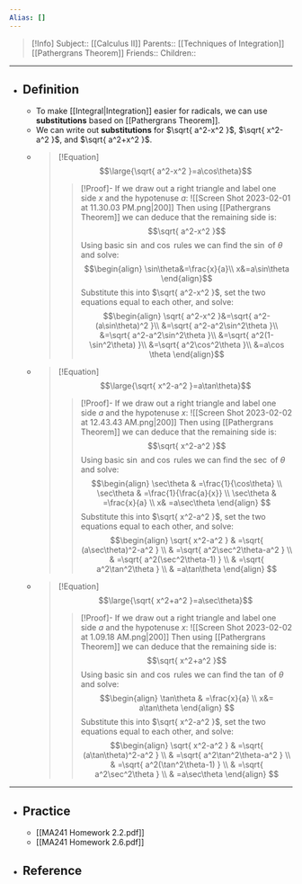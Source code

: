```yaml
---
Alias: []
---
```

> [!Info]
> Subject:: [[Calculus II]]
> Parents:: [[Techniques of Integration]] [[Pathergrans Theorem]]
> Friends:: 
> Children:: 
---
- ## Definition
	- To make [[Integral|Integration]] easier for radicals, we can use **substitutions** based on [[Pathergrans Theorem]].
	- We can write out **substitutions** for $\sqrt{ a^2-x^2 }$, $\sqrt{ x^2-a^2 }$, and $\sqrt{ a^2+x^2 }$.
	- > [!Equation]
	   > $$\large{\sqrt{ a^2-x^2 }=a\cos\theta}$$
	   > > [!Proof]-
	   > > If we draw out a right triangle and label one side $x$ and the hypotenuse $a$:
	   > > ![[Screen Shot 2023-02-01 at 11.30.03 PM.png|200]]
	   > > Then using [[Pathergrans Theorem]] we can deduce that the remaining side is:
	   > > $$\sqrt{ a^2-x^2 }$$
	   > > Using basic $\sin$ and $\cos$ rules we can find the $\sin$ of $\theta$ and solve:
	   > > $$\begin{align}
	   > \sin\theta&=\frac{x}{a}\\
	   > x&=a\sin\theta
	   > \end{align}$$
	   > > Substitute this into $\sqrt{ a^2-x^2 }$, set the two equations equal to each other, and solve:
	   > > $$\begin{align}
	   > \sqrt{ a^2-x^2 }&=\sqrt{ a^2-(a\sin\theta)^2 }\\
	   > &=\sqrt{ a^2-a^2\sin^2\theta }\\
	   > &=\sqrt{ a^2-a^2\sin^2\theta }\\
	   > &=\sqrt{ a^2(1-\sin^2\theta) }\\
	   > &=\sqrt{ a^2\cos^2\theta }\\
	   > &=a\cos \theta
	   > \end{align}$$
	- > [!Equation]
	  > $$\large{\sqrt{ x^2-a^2 }=a\tan\theta}$$
	  > > [!Proof]-
	  > > If we draw out a right triangle and label one side $a$ and the hypotenuse $x$:
	  > > ![[Screen Shot 2023-02-02 at 12.43.43 AM.png|200]]
	  > > Then using [[Pathergrans Theorem]] we can deduce that the remaining side is:
	  > > $$\sqrt{ x^2-a^2 }$$
	  > > Using basic $\sin$ and $\cos$ rules we can find the $\sec$ of $\theta$ and solve:
	  > > $$\begin{align}
	 \sec\theta & =\frac{1}{\cos\theta} \\
	 \sec\theta & =\frac{1}{\frac{a}{x}} \\
	\sec\theta & =\frac{x}{a} \\
	 x& =a\sec\theta
	\end{align}
	  > > $$
	  > > Substitute this into $\sqrt{ x^2-a^2 }$, set the two equations equal to each other, and solve:
	  > > $$\begin{align}
	\sqrt{ x^2-a^2 } & =\sqrt{ (a\sec\theta)^2-a^2 } \\
	 & =\sqrt{ a^2\sec^2\theta-a^2 } \\
	 & =\sqrt{ a^2(\sec^2\theta-1) } \\
	 & =\sqrt{ a^2\tan^2\theta } \\
	 & =a\tan\theta
	\end{align}
	  > > $$
	- > [!Equation]
	  > $$\large{\sqrt{ x^2+a^2 }=a\sec\theta}$$
	  > > [!Proof]-
	  > > If we draw out a right triangle and label one side $a$ and the hypotenuse $x$:
	  > > ![[Screen Shot 2023-02-02 at 1.09.18 AM.png|200]]
	  > > Then using [[Pathergrans Theorem]] we can deduce that the remaining side is:
	  > > $$\sqrt{ x^2+a^2 }$$
	  > > Using basic $\sin$ and $\cos$ rules we can find the $\tan$ of $\theta$ and solve:
	  > > $$\begin{align}
	 \tan\theta & =\frac{x}{a} \\
	 x&= a\tan\theta
	\end{align}
	  > > $$
	  > > Substitute this into $\sqrt{ x^2-a^2 }$, set the two equations equal to each other, and solve:
	  > > $$\begin{align}
	\sqrt{ x^2-a^2 } & =\sqrt{ (a\tan\theta)^2-a^2 } \\
	 & =\sqrt{ a^2\tan^2\theta-a^2 } \\
	 & =\sqrt{ a^2(\tan^2\theta-1) } \\
	 & =\sqrt{ a^2\sec^2\theta } \\
	 & =a\sec\theta
	\end{align}
	  > > $$
---
- ## Practice
	- [[MA241 Homework 2.2.pdf]]
	- [[MA241 Homework 2.6.pdf]]
- ## Reference